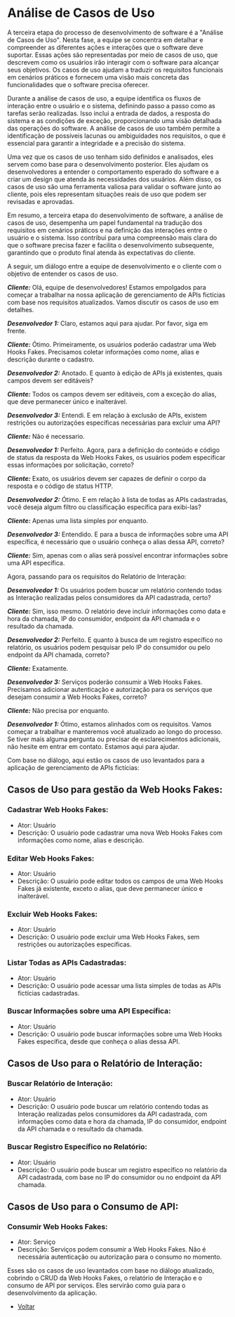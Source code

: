 # Análise de Casos de Uso

A terceira etapa do processo de desenvolvimento de software é a "Análise de Casos de Uso". Nesta fase, a equipe se concentra em detalhar e compreender as diferentes ações e interações que o software deve suportar. Essas ações são representadas por meio de casos de uso, que descrevem como os usuários irão interagir com o software para alcançar seus objetivos. Os casos de uso ajudam a traduzir os requisitos funcionais em cenários práticos e fornecem uma visão mais concreta das funcionalidades que o software precisa oferecer.

Durante a análise de casos de uso, a equipe identifica os fluxos de interação entre o usuário e o sistema, definindo passo a passo como as tarefas serão realizadas. Isso inclui a entrada de dados, a resposta do sistema e as condições de exceção, proporcionando uma visão detalhada das operações do software. A análise de casos de uso também permite a identificação de possíveis lacunas ou ambiguidades nos requisitos, o que é essencial para garantir a integridade e a precisão do sistema.

Uma vez que os casos de uso tenham sido definidos e analisados, eles servem como base para o desenvolvimento posterior. Eles ajudam os desenvolvedores a entender o comportamento esperado do software e a criar um design que atenda às necessidades dos usuários. Além disso, os casos de uso são uma ferramenta valiosa para validar o software junto ao cliente, pois eles representam situações reais de uso que podem ser revisadas e aprovadas.

Em resumo, a terceira etapa do desenvolvimento de software, a análise de casos de uso, desempenha um papel fundamental na tradução dos requisitos em cenários práticos e na definição das interações entre o usuário e o sistema. Isso contribui para uma compreensão mais clara do que o software precisa fazer e facilita o desenvolvimento subsequente, garantindo que o produto final atenda às expectativas do cliente.

A seguir, um diálogo entre a equipe de desenvolvimento e o cliente com o objetivo de entender os casos de uso.

***Cliente:*** Olá, equipe de desenvolvedores! Estamos empolgados para começar a trabalhar na nossa aplicação de gerenciamento de APIs fictícias com base nos requisitos atualizados. Vamos discutir os casos de uso em detalhes.

***Desenvolvedor 1:*** Claro, estamos aqui para ajudar. Por favor, siga em frente.

***Cliente:*** Ótimo. Primeiramente, os usuários poderão cadastrar uma Web Hooks Fakes. Precisamos coletar informações como nome, alias e descrição durante o cadastro.

***Desenvolvedor 2:*** Anotado. E quanto à edição de APIs já existentes, quais campos devem ser editáveis?

***Cliente:*** Todos os campos devem ser editáveis, com a exceção do alias, que deve permanecer único e inalterável.

***Desenvolvedor 3:*** Entendi. E em relação à exclusão de APIs, existem restrições ou autorizações específicas necessárias para excluir uma API?

***Cliente:*** Não é necessario.

***Desenvolvedor 1:*** Perfeito. Agora, para a definição do conteúdo e código de status da resposta da Web Hooks Fakes, os usuários podem especificar essas informações por solicitação, correto?

***Cliente:*** Exato, os usuários devem ser capazes de definir o corpo da resposta e o código de status HTTP.

***Desenvolvedor 2:*** Ótimo. E em relação à lista de todas as APIs cadastradas, você deseja algum filtro ou classificação específica para exibi-las?

***Cliente:*** Apenas uma lista simples por enquanto.

***Desenvolvedor 3:*** Entendido. E para a busca de informações sobre uma API específica, é necessário que o usuário conheça o alias dessa API, correto?

***Cliente:*** Sim, apenas com o alias será possível encontrar informações sobre uma API específica.

Agora, passando para os requisitos do Relatório de Interação:

***Desenvolvedor 1:*** Os usuários podem buscar um relatório contendo todas as Interação realizadas pelos consumidores da API cadastrada, certo?

***Cliente:*** Sim, isso mesmo. O relatório deve incluir informações como data e hora da chamada, IP do consumidor, endpoint da API chamada e o resultado da chamada.

***Desenvolvedor 2:*** Perfeito. E quanto à busca de um registro específico no relatório, os usuários podem pesquisar pelo IP do consumidor ou pelo endpoint da API chamada, correto?

***Cliente:*** Exatamente.

***Desenvolvedor 3:*** Serviços poderão consumir a Web Hooks Fakes. Precisamos adicionar autenticação e autorização para os serviços que desejam consumir a Web Hooks Fakes, correto?

***Cliente:*** Não precisa por enquanto.

***Desenvolvedor 1:*** Ótimo, estamos alinhados com os requisitos. Vamos começar a trabalhar e manteremos você atualizado ao longo do processo. Se tiver mais alguma pergunta ou precisar de esclarecimentos adicionais, não hesite em entrar em contato. Estamos aqui para ajudar.

Com base no diálogo, aqui estão os casos de uso levantados para a aplicação de gerenciamento de APIs fictícias:

## Casos de Uso para gestão da Web Hooks Fakes:

### Cadastrar Web Hooks Fakes:
- Ator: Usuário
- Descrição: O usuário pode cadastrar uma nova Web Hooks Fakes com informações como nome, alias e descrição.

### Editar Web Hooks Fakes:
- Ator: Usuário
- Descrição: O usuário pode editar todos os campos de uma Web Hooks Fakes já existente, exceto o alias, que deve permanecer único e inalterável.

### Excluir Web Hooks Fakes:
- Ator: Usuário
- Descrição: O usuário pode excluir uma Web Hooks Fakes, sem restrições ou autorizações específicas.

### Listar Todas as APIs Cadastradas:
- Ator: Usuário
- Descrição: O usuário pode acessar uma lista simples de todas as APIs fictícias cadastradas.

### Buscar Informações sobre uma API Específica:
- Ator: Usuário
- Descrição: O usuário pode buscar informações sobre uma Web Hooks Fakes específica, desde que conheça o alias dessa API.

## Casos de Uso para o Relatório de Interação:

### Buscar Relatório de Interação:
- Ator: Usuário
- Descrição: O usuário pode buscar um relatório contendo todas as Interação realizadas pelos consumidores da API cadastrada, com informações como data e hora da chamada, IP do consumidor, endpoint da API chamada e o resultado da chamada.

### Buscar Registro Específico no Relatório:
- Ator: Usuário
- Descrição: O usuário pode buscar um registro específico no relatório da API cadastrada, com base no IP do consumidor ou no endpoint da API chamada.

## Casos de Uso para o Consumo de API:

### Consumir Web Hooks Fakes:
- Ator: Serviço
- Descrição: Serviços podem consumir a Web Hooks Fakes. Não é necessária autenticação ou autorização para o consumo no momento.

Esses são os casos de uso levantados com base no diálogo atualizado, cobrindo o CRUD da Web Hooks Fakes, o relatório de Interação e o consumo de API por serviços. Eles servirão como guia para o desenvolvimento da aplicação.

- [Voltar](7-metodologia.md)